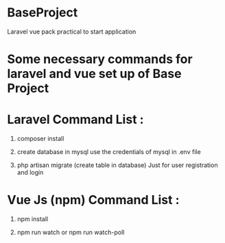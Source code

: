 # BaseProject
Laravel vue pack practical to start application

# Some necessary commands for laravel and vue set up of Base Project

# Laravel Command List : 

1) composer install

2) create database in mysql use the credentials of mysql in .env file

3) php artisan migrate (create table in database) Just for user registration and login

# Vue Js (npm) Command List : 

1) npm install

2) npm run watch or npm run watch-poll


